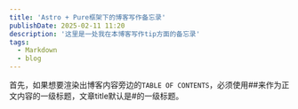 ```yaml
---
title: 'Astro + Pure框架下的博客写作备忘录'
publishDate: 2025-02-11 11:20
description: '这里是一处我在本博客写作tip方面的备忘录'
tags:
  - Markdown
  - blog
---
```


首先，如果想要渲染出博客内容旁边的`TABLE OF CONTENTS`，必须使用##来作为正文内容的一级标题，文章title默认是#的一级标题。
